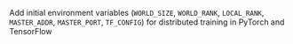 Add initial environment variables (`WORLD_SIZE`, `WORLD_RANK`, `LOCAL_RANK`, `MASTER_ADDR`, `MASTER_PORT`, `TF_CONFIG`) for distributed training in PyTorch and TensorFlow
